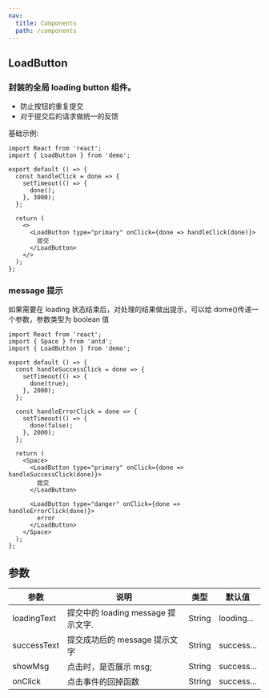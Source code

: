 ```yaml
---
nav:
  title: Components
  path: /components
---
```


## LoadButton

### 封装的全局 loading button 组件。

- 防止按钮的重复提交
- 对于提交后的请求做统一的反馈

基础示例:

```tsx
import React from 'react';
import { LoadButton } from 'demo';

export default () => {
  const handleClick = done => {
    setTimeout(() => {
      done();
    }, 3000);
  };

  return (
    <>
      <LoadButton type="primary" onClick={done => handleClick(done)}>
        提交
      </LoadButton>
    </>
  );
};
```

### message 提示

如果需要在 loading 状态结束后，对处理的结果做出提示，可以给 dome()传递一个参数，参数类型为 boolean 值

```tsx
import React from 'react';
import { Space } from 'antd';
import { LoadButton } from 'demo';

export default () => {
  const handleSuccessClick = done => {
    setTimeout(() => {
      done(true);
    }, 2000);
  };

  const handleErrorClick = done => {
    setTimeout(() => {
      done(false);
    }, 2000);
  };

  return (
    <Space>
      <LoadButton type="primary" onClick={done => handleSuccessClick(done)}>
        提交
      </LoadButton>

      <LoadButton type="danger" onClick={done => handleErrorClick(done)}>
        error
      </LoadButton>
    </Space>
  );
};
```

## 参数

| 参数        | 说明                               | 类型   | 默认值     |
| ----------- | ---------------------------------- | ------ | ---------- |
| loadingText | 提交中的 loading message 提示文字. | String | looding... |
| successText | 提交成功后的 message 提示文字      | String | success... |
| showMsg     | 点击时，是否展示 msg;              | String | success... |
| onClick     | 点击事件的回掉函数                 | String | success... |
